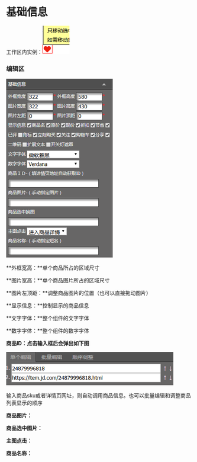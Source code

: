# 基础信息

工作区内实例：![](/assets/i6ort.png)

### 编辑区

![](/assets/ide4trt.png)

**外框宽高：**单个商品所占的区域尺寸

**图片宽高：**单个商品图片所占的区域尺寸

**图片左顶距：**调整商品图片的位置（也可以直接拖动图片）

**显示信息：**控制显示的商品信息

**文字字体：**整个组件的文字字体

**数字字体：**整个组件的数字字体

**商品ID：点击输入框后会弹出如下图**

![](/assets/irt7d5ort.png)

输入商品sku或者详情页网址，则自动调用商品信息。也可以批量编辑和调整商品列表显示的顺序

**商品图片：**

**商品选中图片：**

**主图点击：**

**商品名称：**


